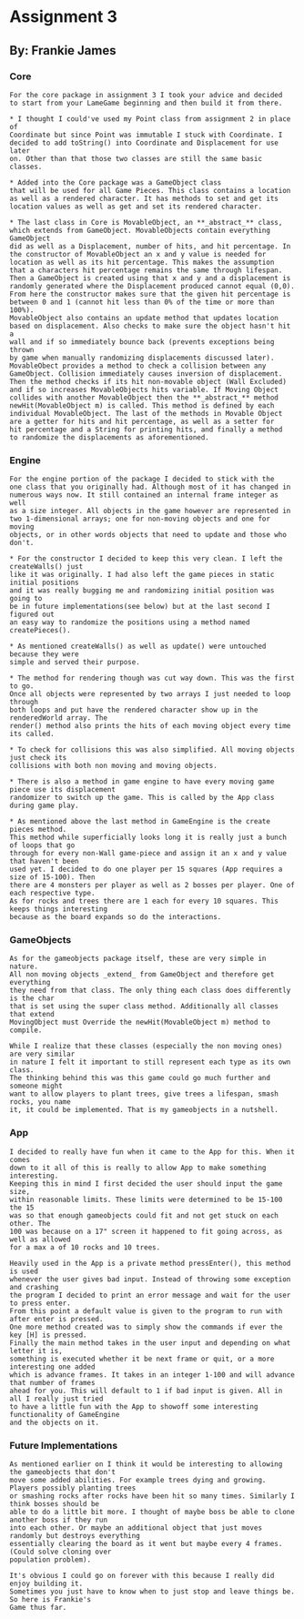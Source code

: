 # Assignment 3
## By: Frankie James

### Core
    For the core package in assignment 3 I took your advice and decided 
    to start from your LameGame beginning and then build it from there.

    * I thought I could've used my Point class from assignment 2 in place of 
    Coordinate but since Point was immutable I stuck with Coordinate. I 
    decided to add toString() into Coordinate and Displacement for use later
    on. Other than that those two classes are still the same basic classes.

    * Added into the Core package was a GameObject class 
    that will be used for all Game Pieces. This class contains a location
    as well as a rendered character. It has methods to set and get its
    location values as well as get and set its rendered character.  

    * The last class in Core is MovableObject, an **_abstract_** class,
    which extends from GameObject. MovableObjects contain everything GameObject 
    did as well as a Displacement, number of hits, and hit percentage. In
    the constructor of MovableObject an x and y value is needed for 
    location as well as its hit percentage. This makes the assumption
    that a characters hit percentage remains the same through lifespan.
    Then a GameObject is created using that x and y and a displacement is
    randomly generated where the Displacement produced cannot equal (0,0).
    From here the constructor makes sure that the given hit percentage is 
    between 0 and 1 (cannot hit less than 0% of the time or more than 100%).
    MovableObject also contains an update method that updates location 
    based on displacement. Also checks to make sure the object hasn't hit a 
    wall and if so immediately bounce back (prevents exceptions being thrown
    by game when manually randomizing displacements discussed later).
    MovableObect provides a method to check a collision between any 
    GameObject. Collision immediately causes inversion of displacement.
    Then the method checks if its hit non-movable object (Wall Excluded) 
    and if so increases MovableObjects hits variable. If Moving Object
    collides with another MovableObject then the **_abstract_** method
    newHit(MovableObject m) is called. This method is defined by each 
    individual MovableObject. The last of the methods in Movable Object 
    are a getter for hits and hit percentage, as well as a setter for 
    hit percentage and a String for printing hits, and finally a method
    to randomize the displacements as aforementioned.

### Engine
    For the engine portion of the package I decided to stick with the
    one class that you originally had. Although most of it has changed in
    numerous ways now. It still contained an internal frame integer as well
    as a size integer. All objects in the game however are represented in
    two 1-dimensional arrays; one for non-moving objects and one for moving
    objects, or in other words objects that need to update and those who don't.

    * For the constructor I decided to keep this very clean. I left the createWalls() just
    like it was originally. I had also left the game pieces in static initial positions
    and it was really bugging me and randomizing initial position was going to 
    be in future implementations(see below) but at the last second I figured out
    an easy way to randomize the positions using a method named createPieces().

    * As mentioned createWalls() as well as update() were untouched because they were 
    simple and served their purpose. 

    * The method for rendering though was cut way down. This was the first to go. 
    Once all objects were represented by two arrays I just needed to loop through 
    both loops and put have the rendered character show up in the renderedWorld array. The 
    render() method also prints the hits of each moving object every time its called. 

    * To check for collisions this was also simplified. All moving objects just check its
    collisions with both non moving and moving objects.

    * There is also a method in game engine to have every moving game piece use its displacement 
    randomizer to switch up the game. This is called by the App class during game play.

    * As mentioned above the last method in GameEngine is the create pieces method.
    This method while superficially looks long it is really just a bunch of loops that go
    through for every non-Wall game-piece and assign it an x and y value that haven't been
    used yet. I decided to do one player per 15 squares (App requires a size of 15-100). Then
    there are 4 monsters per player as well as 2 bosses per player. One of each respective type.
    As for rocks and trees there are 1 each for every 10 squares. This keeps things interesting
    because as the board expands so do the interactions.

### GameObjects
    As for the gameobjects package itself, these are very simple in nature.
    All non moving objects _extend_ from GameObject and therefore get everything 
    they need from that class. The only thing each class does differently is the char
    that is set using the super class method. Additionally all classes that extend
    MovingObject must Override the newHit(MovableObject m) method to compile. 

    While I realize that these classes (especially the non moving ones) are very similar
    in nature I felt it important to still represent each type as its own class.
    The thinking behind this was this game could go much further and someone might
    want to allow players to plant trees, give trees a lifespan, smash rocks, you name
    it, it could be implemented. That is my gameobjects in a nutshell.
### App
    I decided to really have fun when it came to the App for this. When it comes
    down to it all of this is really to allow App to make something interesting.
    Keeping this in mind I first decided the user should input the game size,
    within reasonable limits. These limits were determined to be 15-100 the 15
    was so that enough gameobjects could fit and not get stuck on each other. The
    100 was because on a 17" screen it happened to fit going across, as well as allowed
    for a max a of 10 rocks and 10 trees.

    Heavily used in the App is a private method pressEnter(), this method is used 
    whenever the user gives bad input. Instead of throwing some exception and crashing
    the program I decided to print an error message and wait for the user to press enter.
    From this point a default value is given to the program to run with after enter is pressed.
    One more method created was to simply show the commands if ever the key [H] is pressed.
    Finally the main method takes in the user input and depending on what letter it is,
    something is executed whether it be next frame or quit, or a more interesting one added
    which is advance frames. It takes in an integer 1-100 and will advance that number of frames
    ahead for you. This will default to 1 if bad input is given. All in all I really just tried
    to have a little fun with the App to showoff some interesting functionality of GameEngine 
    and the objects on it.

### Future Implementations
    As mentioned earlier on I think it would be interesting to allowing the gameobjects that don't
    move some added abilities. For example trees dying and growing. Players possibly planting trees
    or smashing rocks after rocks have been hit so many times. Similarly I think bosses should be 
    able to do a little bit more. I thought of maybe boss be able to clone another boss if they run 
    into each other. Or maybe an additional object that just moves randomly but destroys everything 
    essentially clearing the board as it went but maybe every 4 frames. (Could solve cloning over 
    population problem).

    It's obvious I could go on forever with this because I really did enjoy building it.
    Sometimes you just have to know when to just stop and leave things be. So here is Frankie's
    Game thus far.
    
